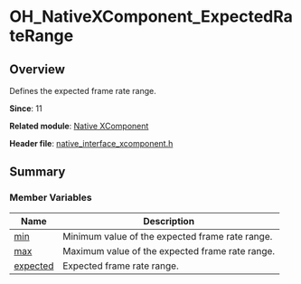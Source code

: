 # OH_NativeXComponent_ExpectedRateRange


## Overview

Defines the expected frame rate range.

**Since**: 11

**Related module**: [Native XComponent](_o_h___native_x_component.md)

**Header file**: [native_interface_xcomponent.h](native__interface__xcomponent_8h.md)

## Summary


### Member Variables

| Name| Description|
| -------- | -------- |
| [min](_o_h___native_x_component.md#min) | Minimum value of the expected frame rate range.|
| [max](_o_h___native_x_component.md#max) | Maximum value of the expected frame rate range.|
| [expected](_o_h___native_x_component.md#expected) | Expected frame rate range.|
